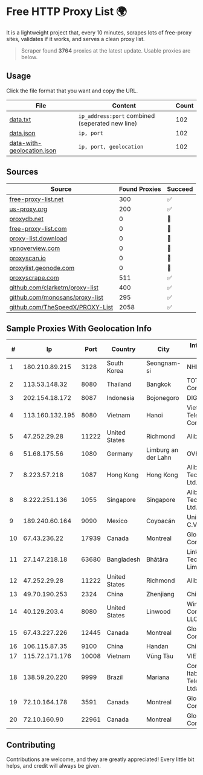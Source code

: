 
# Free HTTP Proxy List 🌍

It is a lightweight project that, every 10 minutes, scrapes lots of free-proxy sites, validates if it works, and serves a clean proxy list.


> Scraper found **3764** proxies at the latest update. Usable proxies are below.

## Usage

Click the file format that you want and copy the URL.


|File|Content|Count|
|----|-------|-----|
|[data.txt](https://raw.githubusercontent.com/themiralay/Proxy-List-World/master/data.txt)|`ip_address:port` combined (seperated new line)|102|
|[data.json](https://raw.githubusercontent.com/themiralay/Proxy-List-World/master/data.json)|`ip, port`|102|
|[data-with-geolocation.json](https://raw.githubusercontent.com/themiralay/Proxy-List-World/master/data-with-geolocation.json)|`ip, port, geolocation`|102|

## Sources

|Source|Found Proxies|Succeed|
|------|-------------|-------|
|[free-proxy-list.net](https://free-proxy-list.net)|300|✅|
|[us-proxy.org](https://www.us-proxy.org)|200|✅|
|[proxydb.net](http://proxydb.net)|0|🚫|
|[free-proxy-list.com](https://free-proxy-list.com/?page=&port=&type%5B%5D=http&type%5B%5D=https&up_time=0&search=Search)|0|🚫|
|[proxy-list.download](https://www.proxy-list.download/HTTP)|0|🚫|
|[vpnoverview.com](https://vpnoverview.com/privacy/anonymous-browsing/free-proxy-servers)|0|🚫|
|[proxyscan.io](https://www.proxyscan.io)|0|🚫|
|[proxylist.geonode.com](https://proxylist.geonode.com/api/proxy-list?limit=300&page=1&sort_by=lastChecked&sort_type=desc&protocols=http,https)|0|🚫|
|[proxyscrape.com](https://api.proxyscrape.com/v2/?request=displayproxies&protocol=http&timeout=10000&country=all&ssl=all&anonymity=all)|511|✅|
|[github.com/clarketm/proxy-list](https://raw.githubusercontent.com/clarketm/proxy-list/master/proxy-list-raw.txt)|400|✅|
|[github.com/monosans/proxy-list](https://raw.githubusercontent.com/monosans/proxy-list/main/proxies/http.txt)|295|✅|
|[github.com/TheSpeedX/PROXY-List](https://raw.githubusercontent.com/TheSpeedX/PROXY-List/master/http.txt)|2058|✅|


## Sample Proxies With Geolocation Info

|#|Ip|Port|Country|City|Internet Service Provider|
|-|--|----|-------|----|-------------------------|
|1|180.210.89.215|3128|South Korea|Seongnam-si|NHNCLOUD|
|2|113.53.148.32|8080|Thailand|Bangkok|TOT Public Company Limited|
|3|202.154.18.172|8087|Indonesia|Bojonegoro|DIGITNET|
|4|113.160.132.195|8080|Vietnam|Hanoi|VietNam Post and Telecom Corporation|
|5|47.252.29.28|11222|United States|Richmond|Alibaba Cloud LLC|
|6|51.68.175.56|1080|Germany|Limburg an der Lahn|OVH SAS|
|7|8.223.57.218|1087|Hong Kong|Hong Kong|Alibaba (US) Technology Co., Ltd.|
|8|8.222.251.136|1055|Singapore|Singapore|Alibaba (US) Technology Co., Ltd.|
|9|189.240.60.164|9090|Mexico|Coyoacán|Uninet S.A. de C.V.|
|10|67.43.236.22|17939|Canada|Montreal|GloboTech Communications|
|11|27.147.218.18|63680|Bangladesh|Bhātāra|Link3 Technologies Limited|
|12|47.252.29.28|11222|United States|Richmond|Alibaba Cloud LLC|
|13|49.70.190.253|2324|China|Zhenjiang|Chinanet|
|14|40.129.203.4|8080|United States|Linwood|Windstream Communications LLC|
|15|67.43.227.226|12445|Canada|Montreal|GloboTech Communications|
|16|106.115.87.35|9100|China|Handan|Chinanet|
|17|115.72.171.176|10008|Vietnam|Vũng Tàu|VIETELmetro|
|18|138.59.20.220|9999|Brazil|Mariana|Companhia Itabirana Telecomunicações Ltda|
|19|72.10.164.178|3591|Canada|Montreal|GloboTech Communications|
|20|72.10.160.90|22961|Canada|Montreal|GloboTech Communications|



## Contributing

Contributions are welcome, and they are greatly appreciated! Every
little bit helps, and credit will always be given.

